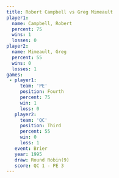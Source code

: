 ```yaml
---
title: Robert Campbell vs Greg Mimeault
player1:                
  name: Campbell, Robert
  percent: 75           
  wins: 1               
  losses: 0             
player2:                
  name: Mimeault, Greg  
  percent: 55           
  wins: 0               
  losses: 1             
games:
 - player1:          
     team: 'PE'      
     position: Fourth
     percent: 75     
     win: 1          
     loss: 0         
   player2:         
     team: 'QC'     
     position: Third
     percent: 55    
     win: 0         
     loss: 1        
   event: Brier        
   year: 1995          
   draw: Round Robin(9)
   score: QC 1 - PE 3  
---
```

